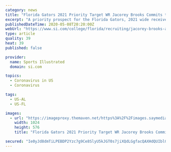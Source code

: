 ```yaml
---
category: news
title: "Florida Gators 2021 Priority Target WR Jacorey Brooks Commits to Alabama"
excerpt: "A priority prospect for the Florida Gators, 2021 wide receiver Jacorey Brooks (Booker T. Washington - Miami, Fla.) has committed to Alabama. Brooks, 6-3, 185 lbs., is considered the No. 3 wide receiver in the 2021 recruiting class,"
publishedDateTime: 2020-05-08T20:20:00Z
webUrl: "https://www.si.com/college/florida/recruiting/jacorey-brooks-alabama-commit-florida-gators"
type: article
quality: 39
heat: 39
published: false

provider:
  name: Sports Illustrated
  domain: si.com

topics:
  - Coronavirus in US
  - Coronavirus

tags:
  - US-AL
  - US-FL

images:
  - url: "https://imageproxy.themaven.net/https%3A%2F%2Fimages.saymedia-content.com%2F.image%2FMTcyMjkzNzA3MjIxOTY4MDg0%2Fallgatorscom-recruiting-graphic-1.jpg?w=1024&q=40&h=576&auto=format&fit=max"
    width: 1024
    height: 576
    title: "Florida Gators 2021 Priority Target WR Jacorey Brooks Commits to Alabama"

secured: "Ie0yJd8dmTiLPEBDP2Yzc7g9Ce8SlyU5kJGT0s7jiXQdLGgfacQAXHdQUIblG8q5XgeKEKlCGGaeAgq6RcnISF7eMi8w3NqUy9C0LAAOXoSSgyi/OksB0RyQvDymV5gJaBPmarks2XQnj5BFfZQLIsJmoUxkABuhMqKzIP1eLoN4xSSejvX1wEry4zYmv8Ru9oWsCTX3OKlL3g2uT0MCLA+Y7+X42WQM3dqOtBEy4SYRGb1IuKdXkeNMj63SUdn7p1QC4z033wU+bHBThxis9ZqMXGxFZlXWF9icGDPzzp0GjNwHsFaQLy1k/LpfzXYc5b6IK2AhddwiVn9CThRDQscqu49Gzu9fnZF8Tnosc+reXxi2qIAn5E33jZeqJSR4lwtbPtQL35n0jfiRrqkW4aLgeeyOuFxDQCw5QrBGJ+jBP4htpF0rjmkDGG1TwEhXTs/J8DyJqKLZtF9XgU/BCJzxBmUPGyDXEGU+/bI4kDM=;xzTfMVn8j6JrM+/MI509rw=="
---
```


